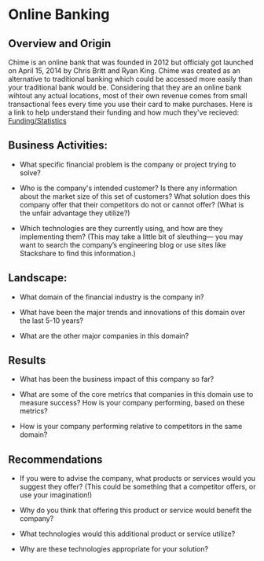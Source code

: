 # Online Banking


## Overview and Origin

Chime is an online bank that was founded in 2012 but officialy got launched on April 15, 2014 by Chris Britt and Ryan King. Chime was created as an alternative to traditional banking which could be accessed more easily than your traditional bank would be. Considering that they are an online bank wihtout any actual locations, most of their own revenue comes from small transactional fees every time you use their card to make purchases.
Here is a link to help understand their funding and how much they've recieved: [Funding/Statistics](https://www.businessofapps.com/data/chime-statistics/)

## Business Activities:

* What specific financial problem is the company or project trying to solve?

* Who is the company's intended customer?  Is there any information about the market size of this set of customers?
What solution does this company offer that their competitors do not or cannot offer? (What is the unfair advantage they utilize?)

* Which technologies are they currently using, and how are they implementing them? (This may take a little bit of sleuthing–– you may want to search the company’s engineering blog or use sites like Stackshare to find this information.)


## Landscape:

* What domain of the financial industry is the company in?

* What have been the major trends and innovations of this domain over the last 5-10 years?

* What are the other major companies in this domain?


## Results

* What has been the business impact of this company so far?

* What are some of the core metrics that companies in this domain use to measure success? How is your company performing, based on these metrics?

* How is your company performing relative to competitors in the same domain?


## Recommendations

* If you were to advise the company, what products or services would you suggest they offer? (This could be something that a competitor offers, or use your imagination!)

* Why do you think that offering this product or service would benefit the company?

* What technologies would this additional product or service utilize?

* Why are these technologies appropriate for your solution?
